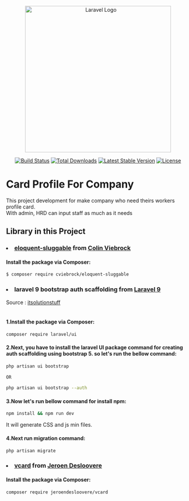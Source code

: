 <p align="center"><a href="https://laravel.com" target="_blank"><img src="https://raw.githubusercontent.com/laravel/art/master/logo-lockup/5%20SVG/2%20CMYK/1%20Full%20Color/laravel-logolockup-cmyk-red.svg" width="400" alt="Laravel Logo"></a></p>

<p align="center">
<a href="https://travis-ci.org/laravel/framework"><img src="https://travis-ci.org/laravel/framework.svg" alt="Build Status"></a>
<a href="https://packagist.org/packages/laravel/framework"><img src="https://img.shields.io/packagist/dt/laravel/framework" alt="Total Downloads"></a>
<a href="https://packagist.org/packages/laravel/framework"><img src="https://img.shields.io/packagist/v/laravel/framework" alt="Latest Stable Version"></a>
<a href="https://packagist.org/packages/laravel/framework"><img src="https://img.shields.io/packagist/l/laravel/framework" alt="License"></a>
</p>

# Card Profile For Company

This project development for make company who need theirs workers profile card. <br>
With admin, HRD can input staff as much as it needs

## Library in this Project

### <li> [eloquent-sluggable](https://github.com/cviebrock/eloquent-sluggable) from [Colin Viebrock](https://github.com/cviebrock) </li>
#### Install the package via Composer:
```bash
$ composer require cviebrock/eloquent-sluggable
```

### <li> laravel 9 bootstrap auth scaffolding from [Laravel 9](https://laravel.com/docs/9.x) </li>
Source : [itsolutionstuff](https://github.com/cviebrock/eloquent-sluggable)<br>
<br>
#### 1.Install the package via Composer:
```bash
composer require laravel/ui
```
#### 2.Next, you have to install the laravel UI package command for creating auth scaffolding using bootstrap 5. so let's run the bellow command:
```bash
php artisan ui bootstrap
  
OR
  
php artisan ui bootstrap --auth
```
#### 3.Now let's run bellow command for install npm:
```bash
npm install && npm run dev
```
It will generate CSS and js min files.
#### 4.Next run migration command:
```bash
php artisan migrate
```

### <li> [vcard](https://github.com/jeroendesloovere/vcard) from [Jeroen Desloovere](https://github.com/jeroendesloovere) </li>
#### Install the package via Composer:
```bash
composer require jeroendesloovere/vcard
```
